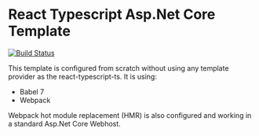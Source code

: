 # React Typescript Asp.Net Core Template

[![Build Status](https://allayevtukh.visualstudio.com/Github/_apis/build/status/netcore-react-template)](https://allayevtukh.visualstudio.com/Github/_build/latest?definitionId=5)

This template is configured from scratch without using any template provider as the react-typescript-ts.
It is using:
- Babel 7
- Webpack

Webpack hot module replacement (HMR) is also configured and working in a standard Asp.Net Core Webhost.
